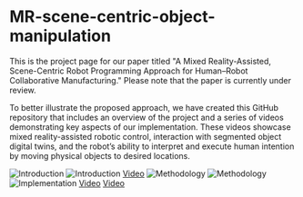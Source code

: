 # MR-scene-centric-object-manipulation
This is the project page for our paper titled "A Mixed Reality-Assisted, Scene-Centric Robot Programming Approach for Human–Robot Collaborative Manufacturing." Please note that the paper is currently under review.

To better illustrate the proposed approach, we have created this GitHub repository that includes an overview of the project and a series of videos demonstrating key aspects of our implementation. These videos showcase mixed reality-assisted robotic control, interaction with segmented object digital twins, and the robot’s ability to interpret and execute human intention by moving physical objects to desired locations.

![Introduction](https://github.com/yueyin1121/MR-scene-centric-object-manipulation/blob/main/page1.png)
![Introduction](https://github.com/yueyin1121/MR-scene-centric-object-manipulation/raw/main/page2.png)
[Video](https://github.com/ueyin1121/MR-scene-centric-object-manipulation/raw/main/videos/rotation.mp4)
![Methodology](https://github.com/yueyin1121/MR-scene-centric-object-manipulation/raw/main/page3.png)
![Methodology](https://github.com/yueyin1121/MR-scene-centric-object-manipulation/raw/main/page4.png)
![Implementation](https://github.com/yueyin1121/MR-scene-centric-object-manipulation/raw/main/page5.png)
[Video](https://github.com/ueyin1121/MR-scene-centric-object-manipulation/raw/main/videos/MRrobotcontrol.mp4)
[Video](https://github.com/ueyin1121/MR-scene-centric-object-manipulation/raw/main/videos/move.mp4)



